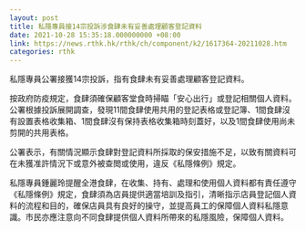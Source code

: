 ```yaml
---
layout: post
title: 私隱專員接14宗投訴涉食肆未有妥善處理顧客登記資料
date: 2021-10-28 15:35:18.000000000 +08:00
link: https://news.rthk.hk/rthk/ch/component/k2/1617364-20211028.htm
categories: rthk
---
```


私隱專員公署接獲14宗投訴，指有食肆未有妥善處理顧客登記資料。

按政府防疫規定，食肆須確保顧客堂食時掃瞄「安心出行」或登記相關個人資料。公署根據投訴展開調查，發現11間食肆使用共用的登記表格或登記簿、1間食肆沒有設置表格收集箱、1間食肆沒有保持表格收集箱時刻蓋好，以及1間食肆使用尚未剪開的共用表格。

公署表示，有關情況顯示食肆對登記資料所採取的保安措施不足，以致有關資料可在未獲准許情況下或意外被查閲或使用，違反《私隱條例》規定。

私隱專員鍾麗玲提醒全港食肆，在收集、持有、處理和使用個人資料都有責任遵守《私隱條例》規定，食肆須為店員提供適當培訓及指引，清晰指示店員登記個人資料的流程和目的，確保店員具有良好的操守，並提高員工的保障個人資料私隱意識。市民亦應注意向不同食肆提供個人資料所帶來的私隱風險，保障個人資料。
